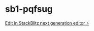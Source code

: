 # sb1-pqfsug

[Edit in StackBlitz next generation editor ⚡️](https://stackblitz.com/~/github.com/mohnishbahal/sb1-pqfsug)